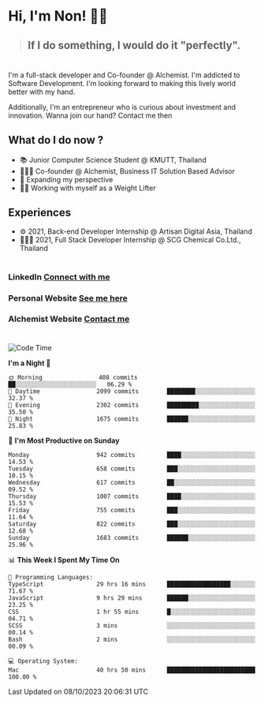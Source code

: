 # Hi, I'm Non! 🖐🏻

> ## If I do something, I would do it "perfectly".

#

I'm a full-stack developer and Co-founder @ Alchemist. I'm addicted to Software Development. I'm looking forward to making this lively world better with my hand.

Additionally, I'm an entrepreneur who is curious about investment and innovation. Wanna join our hand? Contact me then

## What do I do now ?

- 📚 Junior Computer Science Student @ KMUTT, Thailand
- 🧑🏻‍💻 Co-founder @ Alchemist, Business IT Solution Based Advisor
- 🌈 Expanding my perspective
- 🏋🏻 Working with myself as a Weight Lifter

## Experiences

- ⚙️ 2021, Back-end Developer Internship @ Artisan Digital Asia, Thailand
- 🧑🏻‍💻 2021, Full Stack Developer Internship @ SCG Chemical Co.Ltd., Thailand

#

### LinkedIn [Connect with me](https://www.linkedin.com/in/non-nontra/)

### Personal Website [See me here](https://nonnontra.com/)

### Alchemist Website [Contact me](https://alchemist-softwarehouse.co/)

#

<!--START_SECTION:waka-->
![Code Time](http://img.shields.io/badge/Code%20Time-3%2C189%20hrs%2045%20mins-blue)

**I'm a Night 🦉** 

```text
🌞 Morning                408 commits         ██░░░░░░░░░░░░░░░░░░░░░░░   06.29 % 
🌆 Daytime                2099 commits        ████████░░░░░░░░░░░░░░░░░   32.37 % 
🌃 Evening                2302 commits        █████████░░░░░░░░░░░░░░░░   35.50 % 
🌙 Night                  1675 commits        ██████░░░░░░░░░░░░░░░░░░░   25.83 % 
```
📅 **I'm Most Productive on Sunday** 

```text
Monday                   942 commits         ████░░░░░░░░░░░░░░░░░░░░░   14.53 % 
Tuesday                  658 commits         ███░░░░░░░░░░░░░░░░░░░░░░   10.15 % 
Wednesday                617 commits         ██░░░░░░░░░░░░░░░░░░░░░░░   09.52 % 
Thursday                 1007 commits        ████░░░░░░░░░░░░░░░░░░░░░   15.53 % 
Friday                   755 commits         ███░░░░░░░░░░░░░░░░░░░░░░   11.64 % 
Saturday                 822 commits         ███░░░░░░░░░░░░░░░░░░░░░░   12.68 % 
Sunday                   1683 commits        ██████░░░░░░░░░░░░░░░░░░░   25.96 % 
```


📊 **This Week I Spent My Time On** 

```text
💬 Programming Languages: 
TypeScript               29 hrs 16 mins      ██████████████████░░░░░░░   71.67 % 
JavaScript               9 hrs 29 mins       ██████░░░░░░░░░░░░░░░░░░░   23.25 % 
CSS                      1 hr 55 mins        █░░░░░░░░░░░░░░░░░░░░░░░░   04.71 % 
SCSS                     3 mins              ░░░░░░░░░░░░░░░░░░░░░░░░░   00.14 % 
Bash                     2 mins              ░░░░░░░░░░░░░░░░░░░░░░░░░   00.09 % 

💻 Operating System: 
Mac                      40 hrs 50 mins      █████████████████████████   100.00 % 
```


 Last Updated on 08/10/2023 20:06:31 UTC
<!--END_SECTION:waka-->
